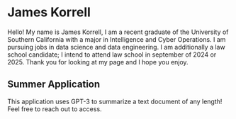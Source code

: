 # James Korrell
Hello! My name is James Korrell, I am a recent graduate of the University of Southern California with a major in Intelligence and Cyber Operations. I am pursuing jobs in data science and data engineering. I am additionally a law school candidate; I intend to attend law school in september of 2024 or 2025. Thank you for looking at my page and I hope you enjoy.

## Summer Application
This application uses GPT-3 to summarize a text document of any length! Feel free to reach out to access.
